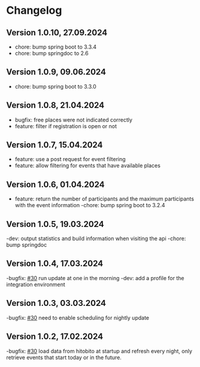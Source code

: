 # Changelog

## Version 1.0.10, 27.09.2024

- chore: bump spring boot to 3.3.4
- chore: bump springdoc to 2.6

## Version 1.0.9, 09.06.2024

- chore: bump spring boot to 3.3.0

## Version 1.0.8, 21.04.2024

- bugfix: free places were not indicated correctly
- feature: filter if registration is open or not

## Version 1.0.7, 15.04.2024

- feature: use a post request for event filtering
- feature: allow filtering for events that have available places

## Version 1.0.6, 01.04.2024

- feature: return the number of participants and the maximum participants with the event information
-chore: bump spring boot to 3.2.4

## Version 1.0.5, 19.03.2024

-dev: output statistics and build information when visiting the api
-chore: bump springdoc

## Version 1.0.4, 17.03.2024

-bugfix: [#30](https://github.com/cevi/event-overview-cevidb/issues/30) run update at one in the morning
-dev: add a profile for the integration environment

## Version 1.0.3, 03.03.2024

-bugfix: [#30](https://github.com/cevi/event-overview-cevidb/issues/30) need to enable scheduling for nightly update

## Version 1.0.2, 17.02.2024

-bugfix: [#30](https://github.com/cevi/event-overview-cevidb/issues/30) load data from hitobito at startup and refresh every night, only retrieve events that start today or in the future.
